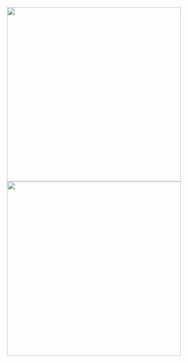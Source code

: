 <div align="center">
  
<img src="https://user-images.githubusercontent.com/95176405/157737062-b6d4c149-c5f2-45c4-b01a-eb3637ae3d4f.PNG" width="401px" />
<img src="https://user-images.githubusercontent.com/95176405/157737254-e0251b96-cfaa-4e45-a2cf-0b5bb1b56052.PNG" width="401px" />  
  
</div>

